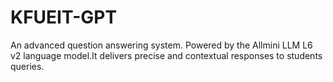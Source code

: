 # KFUEIT-GPT
An advanced question answering system. Powered by the Allmini LLM L6 v2 language model.It delivers precise and contextual responses to students queries.
